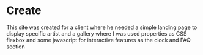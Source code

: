 # Create
This site was created for a client where he needed a simple landing page to display specific artist and a gallery where I was used properties as CSS flexbox and some javascript for interactive features as the clock and FAQ section
